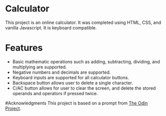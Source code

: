 # Calculator
This project is an online calculator. It was completed using HTML, CSS, and vanilla Javascript. It is keyboard compatible.

# Features
* Basic mathematic operations such as adding, subtracting, dividing, and multiplying are supported.
* Negative numbers and decimals are supported.
* Keyboard inputs are supported for all calculator buttons.
* Backspace button allows user to delete a single character.
* C/AC button allows for user to clear the screen, and delete the stored operands and operators if pressed twice.

#Acknowledgments
This project is based on a prompt from [The Odin Project](https://www.theodinproject.com/paths/foundations/courses/foundations/lessons/calculator).

